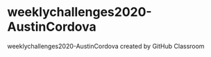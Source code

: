 # weeklychallenges2020-AustinCordova
weeklychallenges2020-AustinCordova created by GitHub Classroom
